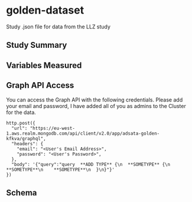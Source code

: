 # golden-dataset
Study .json file for data from the LLZ study

## Study Summary

## Variables Measured

## Graph API Access

You can access the Graph API with the following credentials. Please add your email and password, I have added all of you as admins to the Cluster for the data. 

```
http.post({
  "url": "https://eu-west-1.aws.realm.mongodb.com/api/client/v2.0/app/adsata-golden-kfkva/graphql",
  "headers": {
    "email": "<User's Email Address>",
    "password": "<User's Password>",
  },
  "body": '{"query":"query  **ADD TYPE** {\n  **SOMETYPE** {\n    **SOMETYPE**\n    **SOMETYPE**\n  }\n}"}'
})
```


## Schema
